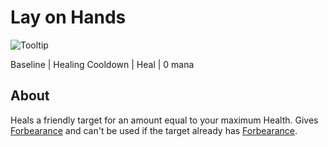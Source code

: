 # Lay on Hands

![Tooltip]()

Baseline | Healing Cooldown | Heal | 0 mana

## About

Heals a friendly target for an amount equal to your maximum Health. Gives [Forbearance](https://www.wowhead.com/spell=25771) and can't be used if the target already has [Forbearance](https://www.wowhead.com/spell=25771).
